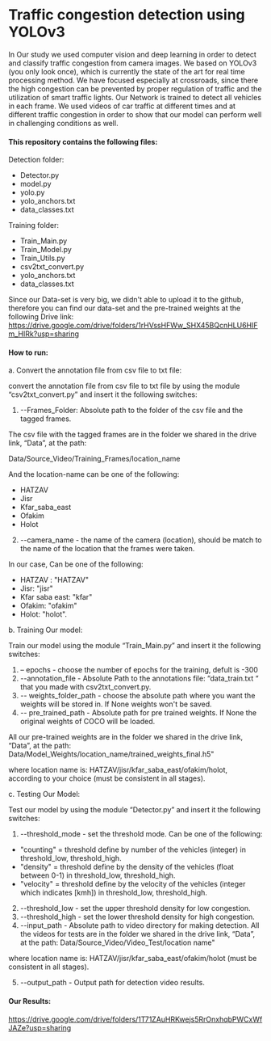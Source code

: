 # Traffic congestion detection using YOLOv3 #

In Our study we used computer vision and deep learning in order to detect and classify traffic congestion from camera images. We based on YOLOv3 (you only look once), which is currently the state of the art for real time processing method.
We have focused especially at crossroads, since there the high congestion can be prevented by proper regulation of traffic and the utilization of smart traffic lights.
Our Network is trained to detect all vehicles in each frame. We used videos of car traffic at different times and at different traffic congestion in order to show that our model can perform well in challenging conditions as well. 

#### This repository contains the following files: ####

Detection folder:
* Detector.py
*	model.py
*	yolo.py
*	yolo_anchors.txt
*	data_classes.txt

Training folder:
*	Train_Main.py
*	Train_Model.py
*	Train_Utils.py
*	csv2txt_convert.py
*	yolo_anchors.txt
*	data_classes.txt

Since our Data-set is very big, we didn't able to upload it to the github, therefore you can find our data-set and the pre-trained weights at the following Drive link:
https://drive.google.com/drive/folders/1rHVssHFWw_SHX45BQcnHLU6HIFm_HIRk?usp=sharing

#### How to run: ####

a.	Convert the annotation file from csv file to txt file:

convert the annotation file from csv file to txt file by using the module “csv2txt_convert.py” and insert it the following switches:
1.	--Frames_Folder: Absolute path to the folder of the csv file and the tagged frames. 

The csv file with the tagged frames are in the folder we shared in the drive link, “Data”, at the path:

Data/Source_Video/Training_Frames/location_name

And the location-name can be one of the following:
* HATZAV
* Jisr
* Kfar_saba_east
* Ofakim
* Holot

2.	--camera_name - the name of the camera (location), should be match to the name of the location that the frames were taken.

In our case, Can be one of the following:
* HATZAV : "HATZAV"
* Jisr: "jisr"
* Kfar saba east: "kfar"
* Ofakim: "ofakim"
* Holot: "holot".



b.	Training Our model:

Train our model using the module “Train_Main.py” and insert it the following switches:
1.	– epochs - choose the number of epochs for the training, defult is -300
2.	--annotation_file - Absolute Path to the annotations file: “data_train.txt “ that you made with csv2txt_convert.py.
3.	-- weights_folder_path - choose the absolute path where you want the weights will be stored in. If None weights won't be saved.
4.	-- pre_trained_path - Absolute path for pre trained weights.
If None the original weights of COCO will be loaded.

All our pre-trained weights are in the folder we shared in the drive link, “Data”, at the path: 
Data/Model_Weights/location_name/trained_weights_final.h5"

where location name is: HATZAV/jisr/kfar_saba_east/ofakim/holot, according to your choice (must be consistent in all stages).

c.	Testing Our Model:

Test our model by using the module “Detector.py” and insert it the following switches:
1.	--threshold_mode - set the threshold mode. Can be one of the following:
* "counting" = threshold define by number of the vehicles (integer) in threshold_low, threshold_high.
* "density" = threshold define by the density of the vehicles (float between 0-1) in threshold_low, threshold_high.
* "velocity" = threshold define by the velocity of the vehicles (integer which indicates [kmh]) in threshold_low, threshold_high.
2.	--threshold_low - set the upper threshold density for low congestion.
3.	--threshold_high - set the lower threshold density for high congestion.
4.	--input_path - Absolute path to video directory for making detection.
All the videos for tests are in the folder we shared in the drive link, “Data”, at the path:
Data/Source_Video/Video_Test/location name"

where location name is: HATZAV/jisr/kfar_saba_east/ofakim/holot 
(must be consistent in all stages).

5.	--output_path - Output path for detection video results.

 #### Our Results: ####
https://drive.google.com/drive/folders/1T71ZAuHRKwejs5RrOnxhqbPWCxWfJAZe?usp=sharing
